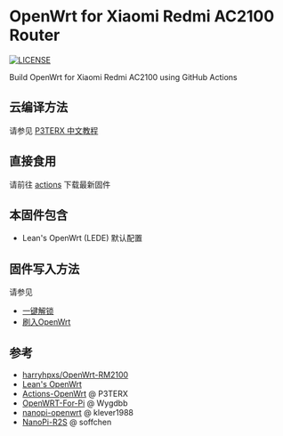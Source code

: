 # OpenWrt for Xiaomi Redmi AC2100 Router
[![LICENSE](https://img.shields.io/github/license/mashape/apistatus.svg?style=flat-square&label=LICENSE)](https://github.com/harryhpxs/OpenWrt-RM2100/blob/master/LICENSE)

Build OpenWrt for Xiaomi Redmi AC2100 using GitHub Actions

## 云编译方法

请参见 [P3TERX 中文教程](https://p3terx.com/archives/build-openwrt-with-github-actions.html)

## 直接食用

请前往 [actions](https://github.com/hanxi/OpenWrt-RM2100/actions) 下载最新固件

## 本固件包含

- Lean's OpenWrt (LEDE) 默认配置

## 固件写入方法

请参见 
- [一键解锁](https://www.right.com.cn/forum/thread-4016985-1-1.html) 
- [刷入OpenWrt](https://www.right.com.cn/forum/thread-4019555-1-1.html)

## 参考

- [harryhpxs/OpenWrt-RM2100](https://github.com/harryhpxs/OpenWrt-RM2100)
- [Lean's OpenWrt](https://github.com/coolsnowwolf/lede)
- [Actions-OpenWrt](https://github.com/P3TERX/Actions-OpenWrt) @ P3TERX
- [OpenWRT-For-Pi](https://github.com/Wygdbb/OpenWRT-For-Pi) @ Wygdbb
- [nanopi-openwrt](https://github.com/klever1988/nanopi-openwrt) @ klever1988
- [NanoPi-R2S](https://github.com/soffchen/NanoPi-R2S) @ soffchen
